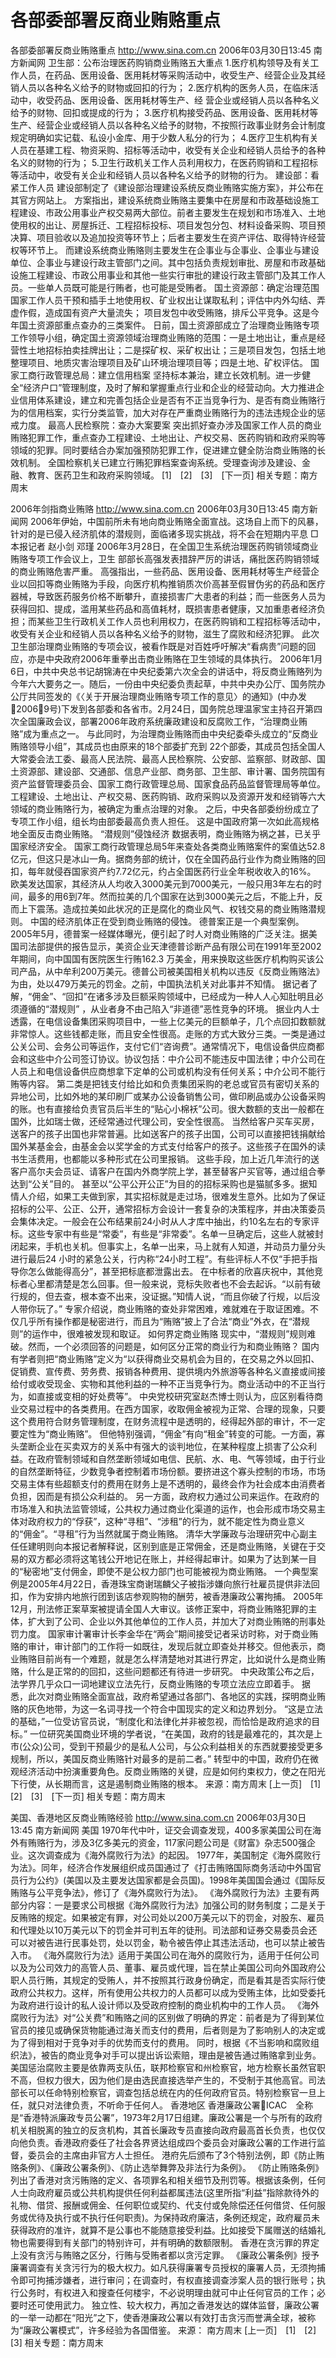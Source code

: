 # 各部委部署反商业贿赂重点

各部委部署反商业贿赂重点
http://www.sina.com.cn 2006年03月30日13:45 南方新闻网
卫生部：公布治理医药购销商业贿赂五大重点
1.医疗机构领导及有关工作人员，在药品、医用设备、医用耗材等采购活动中，收受生产、经营企业及其经销人员以各种名义给予的财物或回扣的行为；
2.医疗机构的医务人员，在临床活动中，收受药品、医用设备、医用耗材等生产、经
营企业或经销人员以各种名义给予的财物、回扣或提成的行为；
3.医疗机构接受药品、医用设备、医用耗材等生产、经营企业或经销人员以各种名义给予的财物，不按照行政事业财务会计制度规定明确如实记载、私设小金库、用于少数人私分的行为；
4.医疗卫生机构有关人员在基建工程、物资采购、招标等活动中，收受有关企业和经销人员给予的各种名义的财物的行为；
5.卫生行政机关工作人员利用权力，在医药购销和工程招标等活动中，收受有关企业和经销人员以各种名义给予的财物的行为。
建设部：看紧工作人员
建设部制定了《建设部治理建设系统反商业贿赂实施方案》，并公布在其官方网站上。
方案指出，建设系统商业贿赂主要集中在房屋和市政基础设施工程建设、市政公用事业产权交易两大部位。前者主要发生在规划和市场准入、土地使用权的出让、房屋拆迁、工程招标投标、项目发包分包、材料设备采购、项目预决算、项目验收以及追加投资等环节上；后者主要发生在资产评估、取得特许经营权等环节上。
而建设系统商业贿赂则主要发生在企事业与企事业、企事业与建设单位、企事业与建设行政主管部门之间。其中包括负责规划审批、房屋和市政基础设施工程建设、市政公用事业和其他一些实行审批的建设行政主管部门及其工作人员。一些单人员既可能是行贿者，也可能是受贿者。
国土资源部：确定治理范围
国家工作人员干预和插手土地使用权、矿业权出让谋取私利；评估中内外勾结、弄虚作假，造成国有资产大量流失；
项目发包中收受贿赂，排斥公平竞争。这是今年国土资源部重点查办的三类案件。
日前，国土资源部成立了治理商业贿赂专项工作领导小组，确定国土资源领域治理商业贿赂的范围：一是土地出让，重点是经营性土地招标拍卖挂牌出让；二是探矿权、采矿权出让；三是项目发包，包括土地整理项目、地质灾害治理项目及矿山环境治理项目等；四是土地、矿权评估。
国家工商行政管理总局：建立信用档案
坚持标本兼治，建立长效机制。进一步健全“经济户口”管理制度，及时了解和掌握重点行业和企业的经营动向。大力推进企业信用体系建设，建立和完善包括企业是否有不正当竞争行为、是否有商业贿赂行为的信用档案，实行分类监管，加大对存在严重商业贿赂行为的违法违规企业的惩戒力度。
最高人民检察院：查办大案要案
突出抓好查办涉及国家工作人员的商业贿赂犯罪工作，重点查办工程建设、土地出让、产权交易、医药购销和政府采购等领域的犯罪。同时要结合办案加强预防犯罪工作，促进建立健全防治商业贿赂的长效机制。
全国检察机关已建立行贿犯罪档案查询系统。受理查询涉及建设、金融、教育、医药卫生和政府采购领域。
[1]　[2]　[3]　[下一页]
相关专题：南方周末 

2006年剑指商业贿赂
http://www.sina.com.cn 2006年03月30日13:45 南方新闻网
2006年伊始，中国前所未有地向商业贿赂全面宣战。这场自上而下的风暴，针对的是已侵入经济肌体的潜规则，面临诸多现实挑战，将不会在短期内平息
□本报记者 赵小剑 邓瑾
2006年3月28日，在全国卫生系统治理医药购销领域商业贿赂专项工作会议上，卫生
部部长高强发表措辞严厉的讲话，痛批医药购销领域的商业贿赂危害严重。
高强指出，一些药品、医用设备、医用耗材等生产经营企业以回扣等商业贿赂为手段，向医疗机构推销质次价高甚至假冒伪劣的药品和医疗器械，导致医药服务价格不断攀升，直接损害广大患者的利益；而一些医务人员为获得回扣、提成，滥用某些药品和高值耗材，既损害患者健康，又加重患者经济负担；而某些卫生行政机关工作人员也利用权力，在医药购销和工程招标等活动中，收受有关企业和经销人员以各种名义给予的财物，滋生了腐败和经济犯罪。
此次卫生部治理商业贿赂的专项会议，被看作既是对百姓呼吁解决“看病贵”问题的回应，亦是中央政府2006年重拳出击商业贿赂在卫生领域的具体执行。
2006年1月6日，中共中央总书记胡锦涛在中央纪委第六次全会的讲话中，将反商业贿赂列为今年六大要务之一。随后，一份由中央纪委负责起草，中共中央办公厅、国务院办公厅共同签发的《〈关于开展治理商业贿赂专项工作的意见〉的通知》(中办发20069号)下发到各部委和各省市。2月24日，国务院总理温家宝主持召开第四次全国廉政会议，部署2006年政府系统廉政建设和反腐败工作，“治理商业贿赂”成为重点之一。
与此同时，为治理商业贿赂而由中央纪委牵头成立的“反商业贿赂领导小组”，其成员也由原来的18个部委扩充到 22个部委，其成员包括全国人大常委会法工委、最高人民法院、最高人民检察院、公安部、监察部、财政部、国土资源部、建设部、交通部、信息产业部、商务部、卫生部、审计署、国务院国有资产监督管理委员会、国家工商行政管理总局、国家食品药品监督管理局等单位。工程建设、土地出让、产权交易、医药购销、政府采购以及资源开发和经销等六大领域的商业贿赂行为，被确定为重点治理的对象。
之后，中央各部委纷纷成立了专项工作小组，组长均由部委最高负责人担任。
这是中国政府第一次如此高规格地全面反击商业贿赂。
“潜规则”侵蚀经济
数据表明，商业贿赂为祸之甚，已关乎国家经济安全。
国家工商行政管理总局5年来查处各类商业贿赂案件的案值达52.8亿元，但这只是冰山一角。据商务部的统计，仅在全国药品行业作为商业贿赂的回扣，每年就侵吞国家资产约7.72亿元，约占全国医药行业全年税收收入的16%。
欧美发达国家，其经济从人均收入3000美元到7000美元，一般只用3年左右的时间，最多的用6到7年。然而拉美的几个国家在达到3000美元之后，不能上升，反而上下震荡。造成拉美如此状况的正是腐化的商业风气、权钱交易的商业贿赂潜规则。
中国的经济肌体正在受到商业贿赂的侵蚀。
德普案正是一个典型案例。2005年5月，德普案一经媒体曝光，便引起了时人对商业贿赂的广泛关注。据美国司法部提供的报告显示，美资企业天津德普诊断产品有限公司在1991年至2002年期间，向中国国有医院医生行贿162.3 万美金，用来换取这些医疗机构购买该公司产品，从中牟利200万美元。德普公司被美国相关机构以违反《反商业贿赂法》为由，处以479万美元的罚金。之前，中国执法机关对此事并不知情。
据记者了解，“佣金”、“回扣”在诸多涉及巨额采购领域中，已经成为一种人人心知肚明且必须遵循的“潜规则” ，从业者身不由己陷入“非道德”恶性竞争的环境。
据业内人士透露，在电信设备集团采购项目中，一些上亿美元的巨额单子，几个点回扣数额就非常惊人。这些钱都走账，而且安全性很高。走账的方式大致分三类。一类是通过公关公司、会务公司等运作，支付它们“咨询费”。通常情况下，电信设备供应商都会和这些中介公司签订协议。协议包括：中介公司不能违反中国法律；中介公司在人员上和电信设备供应商想拿下定单的公司或机构没有任何关系；中介公司不能行贿等内容。
第二类是把钱支付给比如和负责集团采购的老总或官员有密切关系的异地公司，比如外地的某印刷厂或某办公设备销售公司，做印刷品或办公设备采购的账。也有直接给负责官员后半生的“贴心小棉袄”公司。很大数额的支出一般都在国外，比如瑞士做，还经常通过代理公司，安全性很高。
当然给客户买车买房，送客户的孩子出国也非常普遍。比如送客户的孩子出国，公司可以直接把钱捐献给国外某基金会，由基金会以奖学金的方式支付给客户的孩子。这些孩子在国外的读书生活费用，也都能以多种形式在公司里报销。
这些手段，加上近几年流行的送客户高尔夫会员证、请客户在国内外商学院上学，甚至替客户买官等，通过组合拳达到“公关”目的。
甚至以“公平公开公正”为目的的招标采购也是猫腻多多。据知情人介绍，如果工夫做到家，其实招标就是走过场，很难发生意外。比如为了保证招标的公平、公正、公开，通常招标方会设计一套复杂的决策程序，并由决策委员会集体决定。一般会在公布结果前24小时从人才库中抽出，约10名左右的专家评标。这些专家中有些是“常委”，有些是“非常委”。名单一旦确定后，这些人就被封闭起来，手机也关机。但事实上，名单一出来，马上就有人知道，并动员力量分头进行最后24 小时的紧急公关，行内称“24小时工程”。有些评标人不仅“手把手指导你怎么做能得高分”，甚至把标底都泄露出去。
在中标者的欣喜庆祝中，其他竞标者心里都清楚是怎么回事。但一般来说，竞标失败者也不会去起诉。“以前有破行规的，但去查，根本查不出来，没证据。”知情人说，“而且你破了行规，以后没人带你玩了。”
专家介绍说，商业贿赂的查处非常困难，难就难在于取证困难。不仅几乎所有操作都是秘密进行，而且为“贿赂”披上了合法“商业”外衣，在“潜规则”的运作中，很难被发现和取证。
如何界定商业贿赂
现实中，“潜规则”规则难破。然而，一个必须回答的问题是，如何区分正常的商业行为和商业贿赂？
国内有学者则把“商业贿赂”定义为“以获得商业交易机会为目的，在交易之外以回扣、促销费、宣传费、劳务费、报销各种费用、提供境内外旅游等各种名义直接或间接给付或收受现金、实物和其他利益的一种不正当竞争行为。商业活动中的不正当行为，如直接或变相的好处费等”。
中央党校研究室赵杰博士则认为，应区别看待商业交易过程中的各类费用。在西方国家，收取佣金被视为正常、合理的现象，只要这个费用符合财务管理制度，在财务流程中是透明的，经得起外部的审计，不一定要定性为“商业贿赂”。
但他特别强调，“佣金”有向“租金”转变的可能。一方面，寡头垄断企业在买卖双方的关系中有强大的谈判地位，在某种程度上损害了公众利益。在政府管制领域和自然垄断领域如电信、民航、水、电、气等领域，由于行业的自然垄断特征，少数竞争者控制着市场份额。要挤进这个寡头控制的市场，市场交易主体有些超额支付的费用在财务上是不透明的，最终会作为社会成本由消费者负担，因而是有损公众利益的。
另一方面，政府权力通过公司来运作。在政府的市场准入和执法监管领域，公共权力通过商业化渠道的运作，也会形成市场交易主体对政府权力的“俘获”，这种“寻租”、“涉租”的行为，就不能定性为商业意义的“佣金”。“寻租”行为当然就属于商业贿赂。
清华大学廉政与治理研究中心副主任任建明则向本报记者解释说，区别到底是正常佣金，还是商业贿赂，关键在于交易的双方都必须将这笔钱公开地记在账上，并经得起审计。如果为了达到某一目的“秘密地”支付佣金，即使不是公权力部门也可能被视为商业贿赂。
一个典型案例是2005年4月22日，香港珠宝商谢瑞麟父子被指涉嫌向旅行社雇员提供非法回扣，作为安排内地旅行团到该店参观购物的酬劳，被香港廉政公署拘捕。
2005年12月，刑法修正案草案被提请全国人大审议。该修正案中，将商业贿赂犯罪的主体，扩大到了公司、企业以外其他单位的工作人员，并加大了对商业贿赂的刑事处罚力度。
国家审计署审计长李金华在“两会”期间接受记者采访时称，对于商业贿赂的审计，审计部门的工作将一如既往，发现后就立即查处并移交。但他表示，商业贿赂目前尚有一个难题，就是怎么样清楚地对其进行界定，比如说什么是商业贿赂，什么是正常的的回扣，这些问题都还有待进一步研究。
中央政策公布之后，法学界几乎众口一词地建议立法先行，反商业贿赂的专项立法应立即着手。
据悉，此次对商业贿赂全面宣战，政府希望通过各部门、各地区的实践，探明商业贿赂的灰色地带，为这一名词寻找一个符合中国现实的定义和边界划分。
“这是立法的基础，”一位受访官员说，“制度化和法律化并非被忽视，而恰恰是政府追求的目标。”
一位研究美国商业环境的学者说，“在美国，政府的钱是最难花的，其次是上市(公众)公司，受到干预最少的是私人公司，与公众利益相关的东西就要接受更多规制，所以，美国反商业贿赂针对最多的是前二者。”
转型中的中国，政府仍在微观经济活动中扮演重要角色。反商业贿赂的关键，应是如何约束权力，使之在阳光下行使，从长期而言，这是遏制商业贿赂的根本。 来源：南方周末
[上一页]　[1]　[2]　[3]　[下一页]
相关专题：南方周末 

美国、香港地区反商业贿赂经验
http://www.sina.com.cn 2006年03月30日13:45 南方新闻网
美国
1970年代中叶，证交会调查发现，400多家美国公司在海外有贿赂行为，涉及3亿多美元的资金，117家问题公司是《财富》杂志500强企业。这次调查成为《海外腐败行为法》的起因。
1977年，美国制定《海外腐败行为法》。同年，经济合作发展组织成员国通过了《打击贿赂国际商务活动中外国官员行为公约》(美国以及主要发达国家都是会员国)。1998年美国国会通过《国际反贿赂与公平竞争法》，修订了《海外腐败行为法》。
《海外腐败行为法》主要有两部分内容：一是要求公司根据《海外腐败行为法》加强公司的财务制度；二是关于反贿赂的规定。如果被定有罪，对公司处以200万美元以下的罚金，对股东、雇员和代理处以10万美元以下的罚金并可判五年的徒刑。司法部和证券交易委员会还可以对被告进行民事处罚，处以罚金，勒令被告停止其违法活动，也可以禁止被告入市。
《海外腐败行为法》适用于美国公司在海外的腐败行为，适用于任何公司以及为公司效力的高管人员、董事、雇员或代理，旨在禁止美国公司向外国政府公职人员行贿，其规定的受贿人，并不按照其行政身份确定，而是看其是否实际行使政府公共权力。这样，所有使用公共权力的人员都可以成为受贿主体，比如受委托为政府进行设计的私人设计师以及受政府控制的商业机构中的工作人员。
《海外腐败行为法》对“公关费”和贿赂之间的区别做了明确的界定：前者是为了得到某位官员的接见或确保货物能通过海关而支付的费用，后者则是为了影响别人的决定或为了得到相对于竞争对手的优势而支付的费用。
同时，根据《不当影响和腐败组织法》，被告的商业竞争对手可以提出诉讼索赔，理由是被告通过贿赂拿到业务。
美国惩治腐败主要是依靠两支队伍，联邦检察官和州检察官，地方检察长虽然官职不高，但权力很大，因为他们是由选民直接选举产生的，不受制于其他高官。司法部长可以任命特别检察官，调查包括总统在内的任何政府官员。特别检察官一旦上任，就只对法律负责，不听命于任何人。
香港地区
香港廉政公署ICAC　全称是“香港特派廉政专员公署”，1973年2月17日组建。廉政公署是一个与所有的政府机关相脱离的独立的反贪机构，其首长廉政专员直接向政府最高首长负责，也仅仅向他负责。香港政府委任了社会各界贤达组成四个委员会对廉政公署的工作进行监督，委员会的主席由非官方人士担任。
港府先后颁布了3个特别法例，即《防止贿赂条例》、《廉政公署条例》、《防止选举舞弊及非法行为条例》。
《防止贿赂条例》列出了香港对贪污贿赂的定义、各项罪名和相关细节及刑罚等。根据该条例，任何人士向政府雇员或公共机构提供任何利益都属违法(这里所指“利益”指除款待外的礼物、借贷、报酬或佣金、任何职位或契约、代支付或免除偿还任何借贷、任何服务或优待及执行或不执行任何职责)。为保持政府廉洁，条例还规定，政府雇员未获得政府的准许，就算不是公事也不能随意接受利益。比如接受下属赠送的结婚礼物也需要得到有关部门的特别许可，并有明确的数额限制。
香港在贪污罪的界定上没有贪污与贿赂之区分，行贿与受贿者都以贪污定罪。
《廉政公署条例》授予廉署调查有关贪污行为的极大权力。如凡获得廉署专员授权的廉署人员，无须拘捕令即可拘捕涉嫌者，进行审问；在调查时，有权直接调查涉案人员的银行账号；执行公务时，有权进入和搜查任何楼宇，不必说明理由就可中止任何官员的工作；必要时还可使用武力。
独立性、较大权力，再加之香港发达的媒体监督，廉政公署的一举一动都在“阳光”之下，使香港廉政公署以有效打击贪污而誉满全球，被称为“廉政公署模式”，许多经验为各国借鉴。 来源：
南方周末
[上一页]　[1]　[2]　[3]
相关专题：南方周末 

